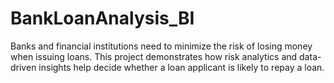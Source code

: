 # BankLoanAnalysis_BI
Banks and financial institutions need to minimize the risk of losing money when issuing loans. This project demonstrates how risk analytics and data-driven insights help decide whether a loan applicant is likely to repay a loan. 
